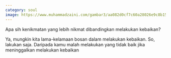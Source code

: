 ```yaml
---
category: soul
image: https://www.muhammadzaini.com/gambar3/aa082d0cf7c60a28026e9c8b15d20d2b.jpg
---
```


Apa sih kenikmatan yang lebih nikmat dibandingkan melakukan kebaikan? 

Ya, mungkin kita lama-kelamaan bosan dalam melakukan kebaikan. So, lakukan saja. Daripada kamu malah melakukan yang tidak baik jika meninggalkan melakukan kebaikan 